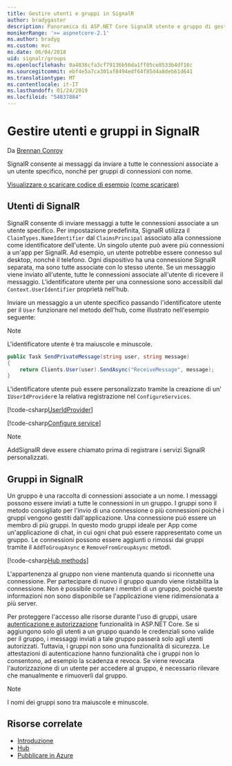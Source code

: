```yaml
---
title: Gestire utenti e gruppi in SignalR
author: bradygaster
description: Panoramica di ASP.NET Core SignalR utente e gruppo di gestione.
monikerRange: '>= aspnetcore-2.1'
ms.author: bradyg
ms.custom: mvc
ms.date: 06/04/2018
uid: signalr/groups
ms.openlocfilehash: 0a4836cfa3cf79136b56da1ff05ce8533b4df16c
ms.sourcegitcommit: ebf4e5a7ca301af8494edf64f85d4a8deb61d641
ms.translationtype: MT
ms.contentlocale: it-IT
ms.lasthandoff: 01/24/2019
ms.locfileid: "54837884"
---
```

# <a name="manage-users-and-groups-in-signalr"></a>Gestire utenti e gruppi in SignalR

Da [Brennan Conroy](https://github.com/BrennanConroy)

SignalR consente ai messaggi da inviare a tutte le connessioni associate a un utente specifico, nonché per gruppi di connessioni con nome.

[Visualizzare o scaricare codice di esempio](https://github.com/aspnet/Docs/tree/master/aspnetcore/signalr/groups/sample/) [(come scaricare)](xref:index#how-to-download-a-sample)

## <a name="users-in-signalr"></a>Utenti di SignalR

SignalR consente di inviare messaggi a tutte le connessioni associate a un utente specifico. Per impostazione predefinita, SignalR utilizza il `ClaimTypes.NameIdentifier` dal `ClaimsPrincipal` associato alla connessione come identificatore dell'utente. Un singolo utente può avere più connessioni a un'app per SignalR. Ad esempio, un utente potrebbe essere connesso sul desktop, nonché il telefono. Ogni dispositivo ha una connessione SignalR separata, ma sono tutte associate con lo stesso utente. Se un messaggio viene inviato all'utente, tutte le connessioni associate all'utente di ricevere il messaggio. L'identificatore utente per una connessione sono accessibili dal `Context.UserIdentifier` proprietà nell'hub.

Inviare un messaggio a un utente specifico passando l'identificatore utente per il `User` funzionare nel metodo dell'hub, come illustrato nell'esempio seguente:

> [!NOTE]
> L'identificatore utente è tra maiuscole e minuscole.

```csharp
public Task SendPrivateMessage(string user, string message)
{
    return Clients.User(user).SendAsync("ReceiveMessage", message);
}
```

L'identificatore utente può essere personalizzato tramite la creazione di un' `IUserIdProvider`e la relativa registrazione nel `ConfigureServices`.

[!code-csharp[UserIdProvider](groups/sample/customuseridprovider.cs?range=4-10)]

[!code-csharp[Configure service](groups/sample/startup.cs?range=21-22,39-42)]

> [!NOTE]
> AddSignalR deve essere chiamato prima di registrare i servizi SignalR personalizzati.

## <a name="groups-in-signalr"></a>Gruppi in SignalR

Un gruppo è una raccolta di connessioni associate a un nome. I messaggi possono essere inviati a tutte le connessioni in un gruppo. I gruppi sono il metodo consigliato per l'invio di una connessione o più connessioni poiché i gruppi vengono gestiti dall'applicazione. Una connessione può essere un membro di più gruppi. In questo modo gruppi ideale per App come un'applicazione di chat, in cui ogni chat può essere rappresentato come un gruppo. Le connessioni possono essere aggiunti o rimossi dai gruppi tramite il `AddToGroupAsync` e `RemoveFromGroupAsync` metodi.

[!code-csharp[Hub methods](groups/sample/hubs/chathub.cs?range=15-27)]

L'appartenenza al gruppo non viene mantenuta quando si riconnette una connessione. Per partecipare di nuovo il gruppo quando viene ristabilita la connessione. Non è possibile contare i membri di un gruppo, poiché queste informazioni non sono disponibile se l'applicazione viene ridimensionata a più server.

Per proteggere l'accesso alle risorse durante l'uso di gruppi, usare [autenticazione e autorizzazione](xref:signalr/authn-and-authz) funzionalità in ASP.NET Core. Se si aggiungono solo gli utenti a un gruppo quando le credenziali sono valide per il gruppo, i messaggi inviati a tale gruppo passerà solo agli utenti autorizzati. Tuttavia, i gruppi non sono una funzionalità di sicurezza. Le attestazioni di autenticazione hanno funzionalità che i gruppi non lo consentono, ad esempio la scadenza e revoca. Se viene revocata l'autorizzazione di un utente per accedere al gruppo, è necessario rilevare che manualmente e rimuoverli dal gruppo.

> [!NOTE]
> I nomi dei gruppi sono tra maiuscole e minuscole.

## <a name="related-resources"></a>Risorse correlate

* [Introduzione](xref:tutorials/signalr)
* [Hub](xref:signalr/hubs)
* [Pubblicare in Azure](xref:signalr/publish-to-azure-web-app)
